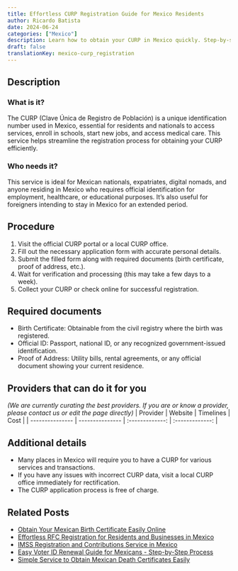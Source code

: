 ```yaml
---
title: Effortless CURP Registration Guide for Mexico Residents
author: Ricardo Batista
date: 2024-06-24
categories: ["Mexico"]
description: Learn how to obtain your CURP in Mexico quickly. Step-by-step guide and required documents for hassle-free CURP registration.
draft: false
translationKey: mexico-curp_registration
---
```


## Description
### What is it?
The CURP (Clave Única de Registro de Población) is a unique identification number used in Mexico, essential for residents and nationals to access services, enroll in schools, start new jobs, and access medical care. This service helps streamline the registration process for obtaining your CURP efficiently.

### Who needs it?
This service is ideal for Mexican nationals, expatriates, digital nomads, and anyone residing in Mexico who requires official identification for employment, healthcare, or educational purposes. It’s also useful for foreigners intending to stay in Mexico for an extended period.

## Procedure

1. Visit the official CURP portal or a local CURP office.
2. Fill out the necessary application form with accurate personal details.
3. Submit the filled form along with required documents (birth certificate, proof of address, etc.).
4. Wait for verification and processing (this may take a few days to a week).
5. Collect your CURP or check online for successful registration.


## Required documents

- Birth Certificate: Obtainable from the civil registry where the birth was registered.
- Official ID: Passport, national ID, or any recognized government-issued identification.
- Proof of Address: Utility bills, rental agreements, or any official document showing your current residence.


## Providers that can do it for you
_(We are currently curating the best providers. If you are or know a provider, please contact us or edit the page directly)_
| Provider        |     Website     |     Timelines    |       Cost      |
| --------------- | --------------- |  :-------------: | :-------------: |

## Additional details

- Many places in Mexico will require you to have a CURP for various services and transactions.
- If you have any issues with incorrect CURP data, visit a local CURP office immediately for rectification.
- The CURP application process is free of charge.

## Related Posts

- [Obtain Your Mexican Birth Certificate Easily Online](https://tramitit.com/english/guides/mexico/birth_certificate/)
- [Effortless RFC Registration for Residents and Businesses in Mexico](https://tramitit.com/english/guides/mexico/rfc_registration/)
- [IMSS Registration and Contributions Service in Mexico](https://tramitit.com/english/guides/mexico/imss_enrollment/)
- [Easy Voter ID Renewal Guide for Mexicans - Step-by-Step Process](https://tramitit.com/english/guides/mexico/voter_id_renewal/)
- [Simple Service to Obtain Mexican Death Certificates Easily](https://tramitit.com/english/guides/mexico/death_certificate/)